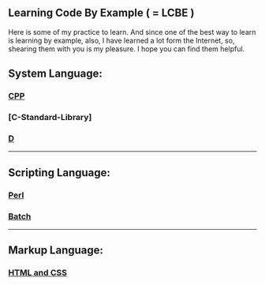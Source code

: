 ## Learning Code By Example ( = LCBE )

Here is some of my practice to learn. And since one of the best way to learn
is learning by example, also, I have learned a lot form the Internet, so,
shearing them with you is my pleasure. I hope you can find them helpful.

## System Language:

### [CPP](https://github.com/k-five/1000_examples_with_cpp)

### [C-Standard-Library]

### [D](https://github.com/k-five/D-By-Example)

---

## Scripting Language:

### [Perl](https://github.com/k-five/tutorial_scripting.pl)

### [Batch](https://github.com/k-five/tutorial_scripting.bat)

---

## Markup Language:

### [HTML and CSS](https://github.com/k-five/Practical-HTML-CSS-Examples)

